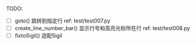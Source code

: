 TODO:   
- [ ] goto() 跳转到指定行 ref: test/test007.py   
- [ ] create_line_number_bar() 显示行号和高亮光标所在行 ref: test/test008.py   
- [ ] fixtoSigil() 适配Sigil  